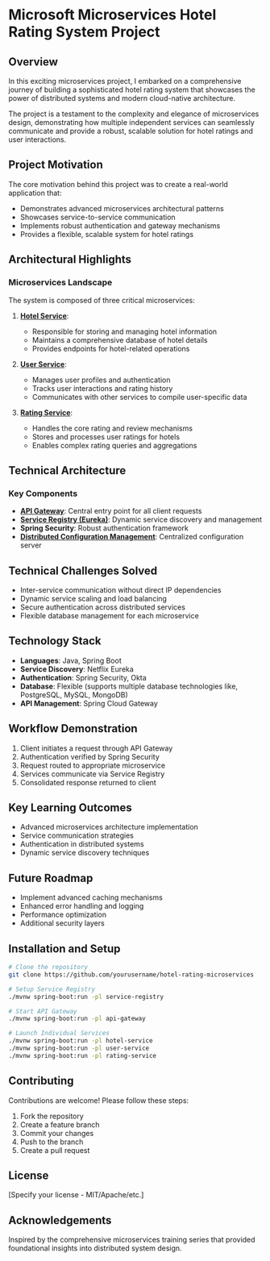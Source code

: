 # Microsoft Microservices Hotel Rating System Project
## Overview
In this exciting microservices project, I embarked on a comprehensive journey of building a sophisticated hotel rating system that showcases the power of distributed systems and modern cloud-native architecture.

The project is a testament to the complexity and elegance of microservices design, demonstrating how multiple independent services can seamlessly communicate and provide a robust, scalable solution for hotel ratings and user interactions.

## Project Motivation
The core motivation behind this project was to create a real-world application that:
- Demonstrates advanced microservices architectural patterns
- Showcases service-to-service communication
- Implements robust authentication and gateway mechanisms
- Provides a flexible, scalable system for hotel ratings

## Architectural Highlights
### Microservices Landscape
The system is composed of three critical microservices:
1. [**Hotel Service**](https://github.com/faizeraza/HotelService): 
   - Responsible for storing and managing hotel information
   - Maintains a comprehensive database of hotel details
   - Provides endpoints for hotel-related operations

2. [**User Service**](https://github.com/faizeraza/user):
   - Manages user profiles and authentication
   - Tracks user interactions and rating history
   - Communicates with other services to compile user-specific data

4. [**Rating Service**](https://github.com/faizeraza/RatingService):
   - Handles the core rating and review mechanisms
   - Stores and processes user ratings for hotels
   - Enables complex rating queries and aggregations

## Technical Architecture
### Key Components
- [**API Gateway**](https://github.com/faizeraza/ApiGateWay): Central entry point for all client requests
- [**Service Registry (Eureka)**](https://github.com/faizeraza/ServiceRegistry): Dynamic service discovery and management
- **Spring Security**: Robust authentication framework
- [**Distributed Configuration Management**](https://github.com/faizeraza/micro-configuration-service): Centralized configuration server

## Technical Challenges Solved
- Inter-service communication without direct IP dependencies
- Dynamic service scaling and load balancing
- Secure authentication across distributed services
- Flexible database management for each microservice

## Technology Stack
- **Languages**: Java, Spring Boot
- **Service Discovery**: Netflix Eureka
- **Authentication**: Spring Security, Okta
- **Database**: Flexible (supports multiple database technologies like, PostgreSQL, MySQL, MongoDB)
- **API Management**: Spring Cloud Gateway

## Workflow Demonstration
1. Client initiates a request through API Gateway
2. Authentication verified by Spring Security
3. Request routed to appropriate microservice
4. Services communicate via Service Registry
5. Consolidated response returned to client

## Key Learning Outcomes
- Advanced microservices architecture implementation
- Service communication strategies
- Authentication in distributed systems
- Dynamic service discovery techniques

## Future Roadmap
- Implement advanced caching mechanisms
- Enhanced error handling and logging
- Performance optimization
- Additional security layers

## Installation and Setup
```bash
# Clone the repository
git clone https://github.com/yourusername/hotel-rating-microservices

# Setup Service Registry
./mvnw spring-boot:run -pl service-registry

# Start API Gateway
./mvnw spring-boot:run -pl api-gateway

# Launch Individual Services
./mvnw spring-boot:run -pl hotel-service
./mvnw spring-boot:run -pl user-service
./mvnw spring-boot:run -pl rating-service
```

## Contributing
Contributions are welcome! Please follow these steps:
1. Fork the repository
2. Create a feature branch
3. Commit your changes
4. Push to the branch
5. Create a pull request

## License
[Specify your license - MIT/Apache/etc.]

## Acknowledgements
Inspired by the comprehensive microservices training series that provided foundational insights into distributed system design.
